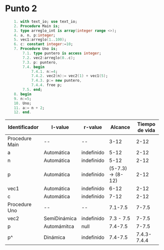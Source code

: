 # Punto 2
```ADA
    1. with text_io; use text_io;
    2. Procedure Main is;
    3. type arreglo_int is array(integer range <>);
    4. a, n, p:integer;
    5. vec1:arreglo(1..100);
    6. c: constant integer:=10;
    7. Procedure Uno is;
        7.1. type puntero is access integer;
        7.2. vec2:arreglo(0..c);
        7.3. p: puntero,
        7.4. begin
            7.4.1. n:=4;
            7.4.2. vec2(n):= vec2(1) + vec1(5);
            7.4.3. p:= new puntero,
            7.4.4. free p;
        7.5. end;
    8. begin
    9. n:=5;
    10. Uno;
    11. a:= n + 2;
    12. end.
```
|Identificador | l-value | r-value | Alcance | Tiempo de vida |
|------------- |-------- |---------| --------| ---------------|
|Procedure Main|--|--|3-12|2-12|            
|a|Automática|indefinido|5-12|2-12|
|n|Automática|indefinido|5-12|2-12|
|p|Automática|indefinido|(5-7.3) -> (8-12)|2-12|
|vec1|Automática|indefinido|6-12|2-12|
|c|Automática|indefinido|7-12|2-12|
|Procedure Uno|--|--|7.1-7.5|7-7.5|
|vec2|SemiDinámica|indefinido|7.3 - 7.5|7-7.5|
|p|Automámitca|null|7.4-7.5|7-7.5|
|p^|Dinámica|indefinido|7.4-7.5|7.4.3-7.4.4|


